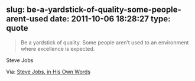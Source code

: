 slug: be-a-yardstick-of-quality-some-people-arent-used
date: 2011-10-06 18:28:27
type: quote
---

> Be a yardstick of quality. Some people aren’t used to an environment where excellence is expected.

Steve Jobs

 Via: [Steve Jobs, in His Own Words](http://allthingsd.com/20111005/steve-jobs-in-his-own-words/)
